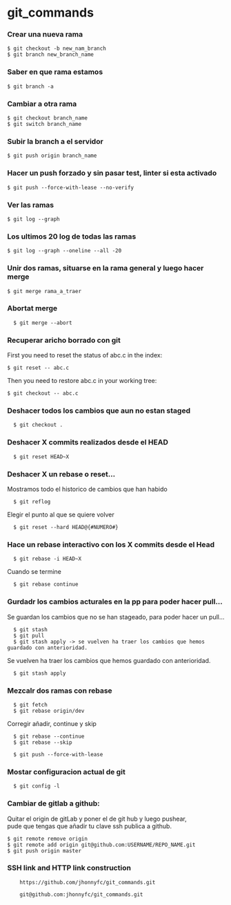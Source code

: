 # git_commands

### Crear una nueva rama

```
$ git checkout -b new_nam_branch
$ git branch new_branch_name
```

### Saber en que rama estamos

```
$ git branch -a
```

### Cambiar a otra rama

```
$ git checkout branch_name
$ git switch branch_name
```

### Subir la branch a el servidor

```
$ git push origin branch_name
```

### Hacer un push forzado y sin pasar test, linter si esta activado

```
$ git push --force-with-lease --no-verify
```

### Ver las ramas

```
$ git log --graph
```

### Los ultimos 20 log de todas las ramas

```
$ git log --graph --oneline --all -20
```

### Unir dos ramas, situarse en la rama general y luego hacer merge

```
$ git merge rama_a_traer
```

### Abortat merge

```
  $ git merge --abort
```

### Recuperar aricho borrado con git

First you need to reset the status of abc.c in the index:

    $ git reset -- abc.c

Then you need to restore abc.c in your working tree:

    $ git checkout -- abc.c

### Deshacer todos los cambios que aun no estan staged

```
  $ git checkout .
```

### Deshacer X commits realizados desde el HEAD

```
  $ git reset HEAD~X
```

### Deshacer X un rebase o reset...

Mostramos todo el historico de cambios que han habido

```
  $ git reflog
```

Elegir el punto al que se quiere volver

```
  $ git reset --hard HEAD@{#NUMERO#}
```

### Hace un rebase interactivo con los X commits desde el Head

```
  $ git rebase -i HEAD~X
```

Cuando se termine

```
  $ git rebase continue
```

### Gurdadr los cambios acturales en la pp para poder hacer pull...

Se guardan los cambios que no se han stageado, para poder hacer un pull...

```
  $ git stash
  $ git pull
  $ git stash apply -> se vuelven ha traer los cambios que hemos guardado con anterioridad.
```

Se vuelven ha traer los cambios que hemos guardado con anterioridad.

```
  $ git stash apply
```

### Mezcalr dos ramas con rebase

```
  $ git fetch
  $ git rebase origin/dev
```

Corregir añadir, continue y skip

```
  $ git rebase --continue
  $ git rebase --skip
```

```
  $ git push --force-with-lease
```

### Mostar configuracion actual de git

```
  $ git config -l
```

### Cambiar de gitlab a github:

Quitar el origin de gitLab y poner el de git hub y luego pushear, <br> pude que tengas que añadir tu clave ssh publica a github.

    $ git remote remove origin
    $ git remote add origin git@github.com:USERNAME/REPO_NAME.git
    $ git push origin master

### SSH link and HTTP link construction

```
	https://github.com/jhonnyfc/git_commands.git
```

```
	git@github.com:jhonnyfc/git_commands.git
```
